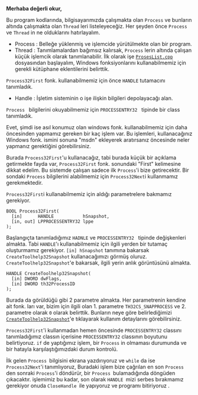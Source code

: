 **Merhaba değerli okur,**
   
Bu program kodlarında, bilgisayarımızda çalışmakta olan `Process` ve bunların altında çalışmakta olan `Thread` leri listeleyeceğiz.
Her şeyden önce `Process`  ve `Thread` in ne olduklarını hatırlayalım.

- Process :   Belleğe yüklenmiş ve işlemcide yürütülmekte olan bir program.
- Thread :    Tanımlamalardan bağımsız kalırsak, `Process` lerin altında çalışan küçük işlemcik olarak tanımlanabilir.
İlk olarak işe [`ProsesList.cpp` ](https://github.com/Karuulme/ProcessesAndThreadsInProcess/blob/main/ProsesList.cpp)dosyasından başlayalım, Windows fonksiyonlarını kullanabilmemiz için gerekli kütüphane eklentilerini belirttik. 

`Process32First` fonk. kullanabilmemiz için önce  `HANDLE`   tutamacını tanımladık.

- Handle : İşletim sisteminin o işe ilişkin bilgileri depolayacağı alan.

`Process `  bilgilerini okuyabilmemiz için `PROCESSENTRY32 ` tipinde bir class tanımladık.

Evet, şimdi  ise asıl konumuz olan windows fonk. kullanabilmemiz için daha öncesinden yapmamız gereken bir kaç işlem var. Bu işlemleri, kullanacağınız Windows fonk. ismini sonuna "msdn" ekleyerek aratırsanız öncesinde neler yapmanız gerektiğini görebilirsiniz.

Burada `Process32First`'u kullanacağız, tabi burada küçük bir açıklama getirmekte fayda var,  `Process32First` fonk. sonundaki "First" kelimesine dikkat edelim. Bu sistemde çalışan sadece ilk `Process`'i bize getirecektir. Bir sondaki `Process` bilgilerini alabilmemiz için `Process32Next`i kullanmamız gerekmektedir.

`Process32First`i kullanabilmemiz için aldığı parametrelere bakmamız gerekiyor.
```
BOOL Process32First(
  [in]      HANDLE           hSnapshot,
  [in, out] LPPROCESSENTRY32 lppe
); 
```
Başlangıçta tanımladığımız `HADNLE` ve  `PROCESSENTRY32 ` tipinde değişkenleri almakta.  Tabi `HANDLE`'ı kullanabilmemiz için ilgili yerden bir tutamaç oluşturmamız gerekiyor. 
`[in] hSnapshot`  tanımına bakarsak `CreateToolhelp32Snapshot` kullanacağımızı görmüş oluruz.
`CreateToolhelp32Snapshot`'e bakarsak, ilgili yerin anlık görüntüsünü almakta.
```
HANDLE CreateToolhelp32Snapshot(
  [in] DWORD dwFlags,
  [in] DWORD th32ProcessID
);
```
Burada da görüldüğü gibi  2 parametre almakta.  Her parametrenin kendine ait fonk. ları var, bizim için ilgili olan 1. parametre `TH32CS_SNAPPROCESS` ve 2. parametre olarak `0` olarak belirttik.
Bunların neye göre belirlediğimizi [`CreateToolhelp32Snapshot`](https://docs.microsoft.com/en-us/windows/win32/api/tlhelp32/nf-tlhelp32-createtoolhelp32snapshot)'e tıklayarak kullanım detaylarını görebilirsiniz.

`Process32First`'i kullanmadan hemen öncesinde `PROCESSENTRY32` classını tanımladığımız classın içerisine `PROCESSENTRY32` classının boyutunu belirtiyoruz.
`if` de yaptığımız işlem, bir `Process` in olmaması durumunda ve bir hatayla karşılaştığımızdaki durum kontrolü.

İlk gelen `Process `bilgisini ekrana yazdırıyoruz ve `while` da ise `Process32Next`'i tanımlıyoruz, Buradaki işlem bize çağrılan en son `Process `den sonraki `Process`'i döndürür, bir `Process `bulamadığında döngüden çıkacaktır. 
işlemimiz bu kadar, son olarak `HANDLE `mizi serbes bırakmamız gerekiyor onuda `CloseHandle `ile yapıyoruz ve programı bitiriyoruz .













 









